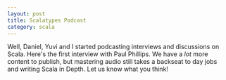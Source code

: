 ```yaml
---
layout: post
title: Scalatypes Podcast
category: scala
---
```


Well, Daniel, Yuvi and I started podcasting interviews and discussions on Scala. Here's the first interview with Paul Phillips. We have a *lot* more content to publish, but mastering audio still takes a backseat to day jobs and writing Scala in Depth. Let us know what you think!

<script type="text/javascript" src="http://player.wizzard.tv/player/o/j/x/130785390929/config/k-ced60fc1953fa08d/uuid/root/height/360/width/640/episode/k-24dbe4d7163afc87.m4v"></script>




